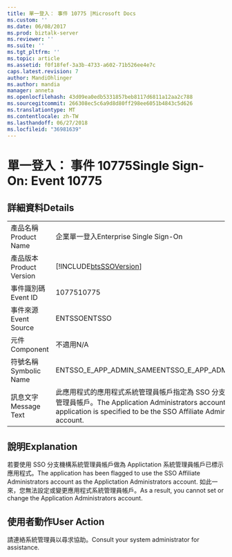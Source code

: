 ```yaml
---
title: 單一登入： 事件 10775 |Microsoft Docs
ms.custom: ''
ms.date: 06/08/2017
ms.prod: biztalk-server
ms.reviewer: ''
ms.suite: ''
ms.tgt_pltfrm: ''
ms.topic: article
ms.assetid: f0f18fef-3a3b-4733-a602-71b526ee4e7c
caps.latest.revision: 7
author: MandiOhlinger
ms.author: mandia
manager: anneta
ms.openlocfilehash: 43d09ea0edb5331857beb8117d6811a12aa2c788
ms.sourcegitcommit: 266308ec5c6a9d8d80ff298ee6051b4843c5d626
ms.translationtype: MT
ms.contentlocale: zh-TW
ms.lasthandoff: 06/27/2018
ms.locfileid: "36981639"
---
```

# <a name="single-sign-on-event-10775"></a><span data-ttu-id="3c6db-102">單一登入： 事件 10775</span><span class="sxs-lookup"><span data-stu-id="3c6db-102">Single Sign-On: Event 10775</span></span>
## <a name="details"></a><span data-ttu-id="3c6db-103">詳細資料</span><span class="sxs-lookup"><span data-stu-id="3c6db-103">Details</span></span>  
  
|                 |                                                                                                                          |
|-----------------|--------------------------------------------------------------------------------------------------------------------------|
|  <span data-ttu-id="3c6db-104">產品名稱</span><span class="sxs-lookup"><span data-stu-id="3c6db-104">Product Name</span></span>   |                                                <span data-ttu-id="3c6db-105">企業單一登入</span><span class="sxs-lookup"><span data-stu-id="3c6db-105">Enterprise Single Sign-On</span></span>                                                 |
| <span data-ttu-id="3c6db-106">產品版本</span><span class="sxs-lookup"><span data-stu-id="3c6db-106">Product Version</span></span> |                                [!INCLUDE[btsSSOVersion](../includes/btsssoversion-md.md)]                                |
|    <span data-ttu-id="3c6db-107">事件識別碼</span><span class="sxs-lookup"><span data-stu-id="3c6db-107">Event ID</span></span>     |                                                          <span data-ttu-id="3c6db-108">10775</span><span class="sxs-lookup"><span data-stu-id="3c6db-108">10775</span></span>                                                           |
|  <span data-ttu-id="3c6db-109">事件來源</span><span class="sxs-lookup"><span data-stu-id="3c6db-109">Event Source</span></span>   |                                                          <span data-ttu-id="3c6db-110">ENTSSO</span><span class="sxs-lookup"><span data-stu-id="3c6db-110">ENTSSO</span></span>                                                          |
|    <span data-ttu-id="3c6db-111">元件</span><span class="sxs-lookup"><span data-stu-id="3c6db-111">Component</span></span>    |                                                           <span data-ttu-id="3c6db-112">不適用</span><span class="sxs-lookup"><span data-stu-id="3c6db-112">N/A</span></span>                                                            |
|  <span data-ttu-id="3c6db-113">符號名稱</span><span class="sxs-lookup"><span data-stu-id="3c6db-113">Symbolic Name</span></span>  |                                                 <span data-ttu-id="3c6db-114">ENTSSO_E_APP_ADMIN_SAME</span><span class="sxs-lookup"><span data-stu-id="3c6db-114">ENTSSO_E_APP_ADMIN_SAME</span></span>                                                  |
|  <span data-ttu-id="3c6db-115">訊息文字</span><span class="sxs-lookup"><span data-stu-id="3c6db-115">Message Text</span></span>   | <span data-ttu-id="3c6db-116">此應用程式的應用程式系統管理員帳戶指定為 SSO 分支機構系統管理員帳戶。</span><span class="sxs-lookup"><span data-stu-id="3c6db-116">The Application Administrators account for this application is specified to be the SSO Affiliate Administrators account.</span></span> |
  
## <a name="explanation"></a><span data-ttu-id="3c6db-117">說明</span><span class="sxs-lookup"><span data-stu-id="3c6db-117">Explanation</span></span>  
 <span data-ttu-id="3c6db-118">若要使用 SSO 分支機構系統管理員帳戶做為 Applictation 系統管理員帳戶已標示應用程式。</span><span class="sxs-lookup"><span data-stu-id="3c6db-118">The application has been flagged to use the SSO Affiliate Administrators account as the Applictation Administrators account.</span></span> <span data-ttu-id="3c6db-119">如此一來，您無法設定或變更應用程式系統管理員帳戶。</span><span class="sxs-lookup"><span data-stu-id="3c6db-119">As a result, you cannot set or change the Application Administrators account.</span></span>  
  
## <a name="user-action"></a><span data-ttu-id="3c6db-120">使用者動作</span><span class="sxs-lookup"><span data-stu-id="3c6db-120">User Action</span></span>  
 <span data-ttu-id="3c6db-121">請連絡系統管理員以尋求協助。</span><span class="sxs-lookup"><span data-stu-id="3c6db-121">Consult your system administrator for assistance.</span></span>